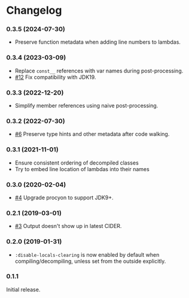 # Changelog

### 0.3.5 (2024-07-30)

- Preserve function metadata when adding line numbers to lambdas.

### 0.3.4 (2023-03-09)

- Replace `const__` references with var names during post-processing.
- [#12](https://github.com/clojure-goes-fast/clj-java-decompiler/issues/12) Fix
  compatibility with JDK19.

### 0.3.3 (2022-12-20)

- Simplify member references using naive post-processing.

### 0.3.2 (2022-07-30)

- [#6](https://github.com/clojure-goes-fast/clj-java-decompiler/issues/6)
  Preserve type hints and other metadata after code walking.

### 0.3.1 (2021-11-01)

- Ensure consistent ordering of decompiled classes
- Try to embed line location of lambdas into their names

### 0.3.0 (2020-02-04)

- [#4](https://github.com/clojure-goes-fast/clj-java-decompiler/issues/4)
  Upgrade procyon to support JDK9+.

### 0.2.1 (2019-03-01)

- [#3](https://github.com/clojure-goes-fast/clj-java-decompiler/issues/3) Output
  doesn't show up in latest CIDER.

### 0.2.0 (2019-01-31)

- `:disable-locals-clearing` is now enabled by default when
  compiling/decompiling, unless set from the outside explicitly.

### 0.1.1

Initial release.
